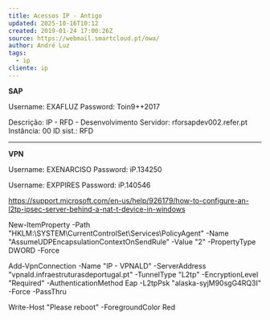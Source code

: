 ```yaml
---
title: Acessos IP - Antigo
updated: 2025-10-16T10:12
created: 2019-01-24 17:00:26Z
source: https://webmail.smartcloud.pt/owa/
author: André Luz
tags:
  - ip
cliente: ip
---
```


**SAP**

Username: EXAFLUZ
Password: Toin9++2017

Descrição: IP - RFD - Desenvolvimento
Servidor: rforsapdev002.refer.pt
Instância: 00
ID sist.: RFD

* * *

**VPN**

Username: EXENARCISO
Password: iP.134250

Username: EXPPIRES
Password: iP.140546

https://support.microsoft.com/en-us/help/926179/how-to-configure-an-l2tp-ipsec-server-behind-a-nat-t-device-in-windows

New-ItemProperty -Path "HKLM:\SYSTEM\CurrentControlSet\Services\PolicyAgent" -Name "AssumeUDPEncapsulationContextOnSendRule" -Value "2" -PropertyType DWORD -Force

Add-VpnConnection -Name "IP - VPNALD" -ServerAddress "vpnald.infraestruturasdeportugal.pt" -TunnelType "L2tp" -EncryptionLevel "Required" -AuthenticationMethod Eap -L2tpPsk "alaska-syjM90sgG4RQ3I" -Force -PassThru

Write-Host "Please reboot" -ForegroundColor Red